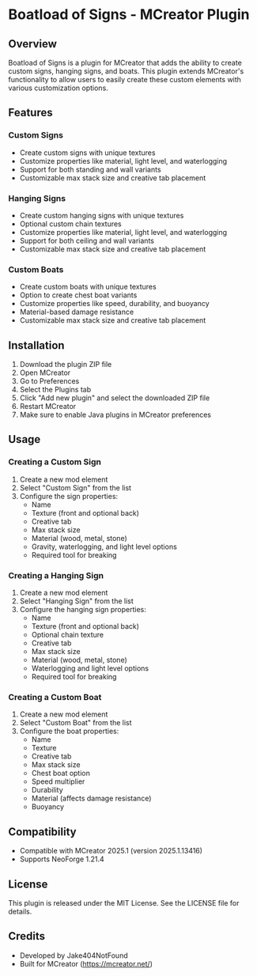 # Boatload of Signs - MCreator Plugin

## Overview
Boatload of Signs is a plugin for MCreator that adds the ability to create custom signs, hanging signs, and boats. This plugin extends MCreator's functionality to allow users to easily create these custom elements with various customization options.

## Features

### Custom Signs
- Create custom signs with unique textures
- Customize properties like material, light level, and waterlogging
- Support for both standing and wall variants
- Customizable max stack size and creative tab placement

### Hanging Signs
- Create custom hanging signs with unique textures
- Optional custom chain textures
- Customize properties like material, light level, and waterlogging
- Support for both ceiling and wall variants
- Customizable max stack size and creative tab placement

### Custom Boats
- Create custom boats with unique textures
- Option to create chest boat variants
- Customize properties like speed, durability, and buoyancy
- Material-based damage resistance
- Customizable max stack size and creative tab placement

## Installation
1. Download the plugin ZIP file
2. Open MCreator
3. Go to Preferences
4. Select the Plugins tab
5. Click "Add new plugin" and select the downloaded ZIP file
6. Restart MCreator
7. Make sure to enable Java plugins in MCreator preferences

## Usage

### Creating a Custom Sign
1. Create a new mod element
2. Select "Custom Sign" from the list
3. Configure the sign properties:
   - Name
   - Texture (front and optional back)
   - Creative tab
   - Max stack size
   - Material (wood, metal, stone)
   - Gravity, waterlogging, and light level options
   - Required tool for breaking

### Creating a Hanging Sign
1. Create a new mod element
2. Select "Hanging Sign" from the list
3. Configure the hanging sign properties:
   - Name
   - Texture (front and optional back)
   - Optional chain texture
   - Creative tab
   - Max stack size
   - Material (wood, metal, stone)
   - Waterlogging and light level options
   - Required tool for breaking

### Creating a Custom Boat
1. Create a new mod element
2. Select "Custom Boat" from the list
3. Configure the boat properties:
   - Name
   - Texture
   - Creative tab
   - Max stack size
   - Chest boat option
   - Speed multiplier
   - Durability
   - Material (affects damage resistance)
   - Buoyancy

## Compatibility
- Compatible with MCreator 2025.1 (version 2025.1.13416)
- Supports NeoForge 1.21.4

## License
This plugin is released under the MIT License. See the LICENSE file for details.

## Credits
- Developed by Jake404NotFound
- Built for MCreator (https://mcreator.net/)
